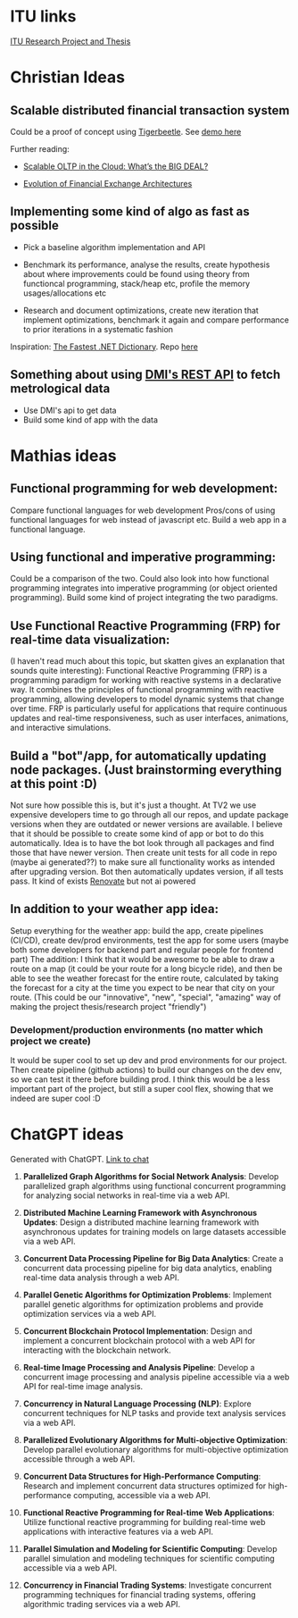 # ITU links

[ITU Research Project and Thesis](https://wiki.itu.dk/computerscience/index.php/Research_Project_and_Thesis)

# Christian Ideas

## Scalable distributed financial transaction system

Could be a proof of concept using [Tigerbeetle](https://tigerbeetle.com). See [demo here](https://www.youtube.com/watch?v=sC1B3d9C_sI)

Further reading: 

- [Scalable OLTP in the Cloud: What’s the BIG DEAL?](https://www.cidrdb.org/cidr2024/papers/p63-helland.pdf)

- [Evolution of Financial Exchange Architectures](https://www.infoq.com/presentations/financial-exchange-architecture/)

## Implementing some kind of algo as fast as possible

- Pick a baseline algorithm implementation and API

- Benchmark its performance, analyse the results, create hypothesis about where improvements could be found using theory from functioncal programming, stack/heap etc, profile the memory usages/allocations etc

- Research and document optimizations, create new iteration that implement optimizations, benchmark it again and compare performance to prior iterations in a systematic fashion

Inspiration: [The Fastest .NET Dictionary](https://youtu.be/le_1yMroz80?si=hdavMNVBmI8q2OwW). Repo [here](https://github.com/matthewcrews/FastDictionaryTest)

## Something about using [DMI's REST API](https://opendatadocs.dmi.govcloud.dk/en/Basics) to fetch metrological data

- Use DMI's api to get data
- Build some kind of app with the data

# Mathias ideas

## Functional programming for web development:

Compare functional languages for web development
Pros/cons of using functional languages for web instead of javascript etc.
Build a web app in a functional language. 

## Using functional and imperative programming:

Could be a comparison of the two.
Could also look into how functional programming integrates into imperative programming (or object oriented programming).
Build some kind of project integrating the two paradigms. 

## Use Functional Reactive Programming (FRP) for real-time data visualization:

(I haven't read much about this topic, but skatten gives an explanation that sounds quite interesting):
Functional Reactive Programming (FRP) is a programming paradigm for working with reactive systems in a declarative way. 
It combines the principles of functional programming with reactive programming, allowing developers to model dynamic systems that change over time. 
FRP is particularly useful for applications that require continuous updates and real-time responsiveness, such as user interfaces, animations, and interactive simulations.

## Build a "bot"/app, for automatically updating node packages. (Just brainstorming everything at this point :D) 

Not sure how possible this is, but it's just a thought. 
At TV2 we use expensive developers time to go through all our repos, and update package versions when they are outdated or newer versions are available.
I believe that it should be possible to create some kind of app or bot to do this automatically.
Idea is to have the bot look through all packages and find those that have newer version. Then create unit tests for all code in repo (maybe ai generated??) to make sure all functionality works as intended after upgrading version. Bot then automatically updates version, if all tests pass. 
It kind of exists [Renovate](https://docs.renovatebot.com/reading-list) but not ai powered

## In addition to your weather app idea:
Setup everything for the weather app: build the app, create pipelines (CI/CD), create dev/prod environments, test the app for some users (maybe both some developers for backend part and regular people for frontend part)
The addition: I think that it would be awesome to be able to draw a route on a map (it could be your route for a long bicycle ride), and then be able to see the weather forecast for the entire route, calculated by taking the forecast for a city at the time you expect to be near that city on your route. (This could be our "innovative", "new", "special", "amazing" way of making the project thesis/research project "friendly")

### Development/production environments (no matter which project we create)

It would be super cool to set up dev and prod environments for our project. 
Then create pipeline (github actions) to build our changes on the dev env, so we can test it there before building prod. 
I think this would be a less important part of the project, but still a super cool flex, showing that we indeed are super cool :D


# ChatGPT ideas

Generated with ChatGPT. [Link to chat](https://chatgpt.com/share/0b4c8d35-bb0e-4851-81d1-3fedabc3d337)

1. **Parallelized Graph Algorithms for Social Network Analysis**: Develop parallelized graph algorithms using functional concurrent programming for analyzing social networks in real-time via a web API.

2. **Distributed Machine Learning Framework with Asynchronous Updates**: Design a distributed machine learning framework with asynchronous updates for training models on large datasets accessible via a web API.

3. **Concurrent Data Processing Pipeline for Big Data Analytics**: Create a concurrent data processing pipeline for big data analytics, enabling real-time data analysis through a web API.

4. **Parallel Genetic Algorithms for Optimization Problems**: Implement parallel genetic algorithms for optimization problems and provide optimization services via a web API.

5. **Concurrent Blockchain Protocol Implementation**: Design and implement a concurrent blockchain protocol with a web API for interacting with the blockchain network.

6. **Real-time Image Processing and Analysis Pipeline**: Develop a concurrent image processing and analysis pipeline accessible via a web API for real-time image analysis.

7. **Concurrency in Natural Language Processing (NLP)**: Explore concurrent techniques for NLP tasks and provide text analysis services via a web API.

8. **Parallelized Evolutionary Algorithms for Multi-objective Optimization**: Develop parallel evolutionary algorithms for multi-objective optimization accessible through a web API.

9. **Concurrent Data Structures for High-Performance Computing**: Research and implement concurrent data structures optimized for high-performance computing, accessible via a web API.

10. **Functional Reactive Programming for Real-time Web Applications**: Utilize functional reactive programming for building real-time web applications with interactive features via a web API.

11. **Parallel Simulation and Modeling for Scientific Computing**: Develop parallel simulation and modeling techniques for scientific computing accessible via a web API.

12. **Concurrency in Financial Trading Systems**: Investigate concurrent programming techniques for financial trading systems, offering algorithmic trading services via a web API.

